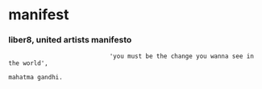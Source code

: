 # manifest
### liber8, united artists manifesto
                                'you must be the change you wanna see in the world',
                                                                        mahatma gandhi. 
                       



